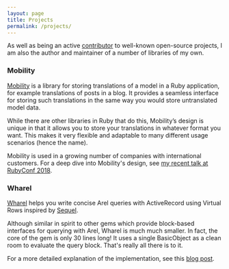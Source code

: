```yaml
---
layout: page
title: Projects
permalink: /projects/
---
```


As well as being an active <a href="https://github.com/shioyama"
target="_blank">contributor</a> to well-known open-source projects, I am also
the author and maintainer of a number of libraries of my own.

### Mobility

[Mobility](https://github.com/shioyama/mobility) is a library for storing translations of a model in a Ruby
application, for example translations of posts in a blog. It provides a
seamless interface for storing such translations in the same way you would
store untranslated model data.

While there are other libraries in Ruby that do this, Mobility’s design is
unique in that it allows you to store your translations in whatever format you
want. This makes it very flexible and adaptable to many different usage
scenarios (hence the name).

Mobility is used in a growing number of companies with international customers.
For a deep dive into Mobility's design, see [my recent talk at RubyConf
2018](/speaking#building-generic-software).

### Wharel

[Wharel](https://github.com/shioyama/wharel) helps you write concise Arel
queries with ActiveRecord using Virtual Rows inspired by
[Sequel](http://sequel.jeremyevans.net/).

Although similar in spirit to other gems which provide block-based interfaces
for querying with Arel, Wharel is much much smaller. In fact, the core of the
gem is only 30 lines long! It uses a single BasicObject as a clean room to
evaluate the query block. That's really all there is to it.

For a more detailed explanation of the implementation, see this [blog
post](https://dejimata.com/2018/5/30/arel-with-wharel).
